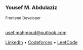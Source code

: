 <h3>Yousef M. Abdulaziz</h3> 
<span style="font-size: 12px;">Frontend Developer</span>
<br>
<br>

[usef.mahmoud@outlook.com](mailto:usef.mahmoud@outlook.com)

[LinkedIn](https://linkedin.com/in/usefmahmud) • [Codeforces](https://codeforces.com/profile/usefmahmud) • [LeetCode](https://leetcode.com/usefmahmud)
